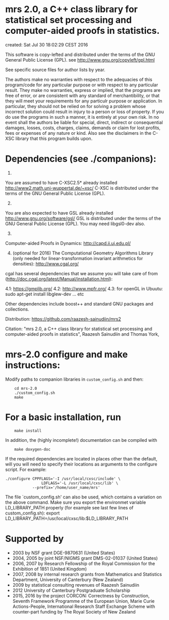 mrs 2.0, a C++ class library for statistical set processing and computer-aided proofs in statistics.
====================================================================================================

created:	Sat Jul 30 18:02:29 CEST 2016

This software is copy-lefted and distributed under the terms of the 
GNU General Public License (GPL).
see http://www.gnu.org/copyleft/gpl.html

See specific source files for author lists by year.

The authors make no warranties with respect to the adequacies of
this program/code for any particular purpose or with respect to
any particular result.  They make no warranties, express or implied,
that the programs are free of error, or are consistent with any
standard of merchantibility, or that they will meet your requirements
for any particulr purpose or application.  In particular, they should 
not be relied on for solving a problem whose incorrect solution could
result in injury to a person or loss of property.  If you do use the
programs in such a manner, it is entirely at your own risk.  In no
event shall the authors be liable for special, direct, indirect or
consequential damages, losses, costs, charges, claims, demands or
claim for lost profits, fees or expenses of any nature or kind.
Also see the disclaimers in the C-XSC library that this program 
builds upon. 

Dependencies (see ./companions):
================================

1.
You are assumed to have C-XSC2.5* already installed
http://www2.math.uni-wuppertal.de/~xsc/
C-XSC is distributed under the terms of the GNU General Public License (GPL).

2.
You are also expected to have GSL already installed
http://www.gnu.org/software/gsl/
GSL is distributed under the terms of the GNU General Public License (GPL).
You may need libgsl0-dev also.

3.
Computer-aided Proofs in Dynamics:
http://capd.ii.uj.edu.pl/

4. (optional for 2016)
The Computational Geometry Algorithms Library (only needed for linear-transformation invariant arithmetics for densities):
http://www.cgal.org/

cgal has several dependencies that we assume you will take care of from (http://doc.cgal.org/latest/Manual/installation.html):

4.1: https://gmplib.org/
4.2: http://www.mpfr.org/
4.3: for openGL in Ubuutu: sudo apt-get install libglew-dev ...
etc

Other dependencies include boost++ and standard GNU packages and collections.

Distribution:
https://github.com/raazesh-sainudiin/mrs2

Citation:
"mrs 2.0, a C++ class library for statistical set processing and computer-aided proofs in statistics", Raazesh Sainudiin and Thomas York,

mrs-2.0 configure and make instructions:
========================================

Modify paths to companion libraries in `custom_config.sh` and then:

        cd mrs-2.0
        ./custom_config.sh
        make

For a basic installation, run
=============================

        make install

In addition, the (highly incomplete!) documentation can be compiled with

        make doxygen-doc

If the required dependencies are located in places other than the default,
will you will need to specify their locations as arguments to the configure
script. For example:

	./configure CPPFLAGS='-I /usr/local/cxsc/include' \
                    LDFLAGS='-L /usr/local/cxsc/lib' \
	            --prefix='/home/user_name/mrs'

The file `custom_config.sh' can also be used, which contains a variation on the 
above command.  Make sure you export the environmet variable LD_LIBRARY_PATH 
properly (for example see last few lines of custom_config.sh):
export LD_LIBRARY_PATH=/usr/local/cxsc/lib:$LD_LIBRARY_PATH

Supported by
============

* 2003 by NSF grant DGE-9870631 (United States)
* 2004, 2005 by joint NSF/NIGMS grant DMS-02-01037 (United States)
* 2006, 2007 by Research Fellowship of the Royal Commission for the Exhibition of 1851 (United Kingdom)
* 2007, 2008 by internal research grants from Mathematics and Statistics Department, University of Canterbury (New Zealand)
* 2009 by statistical consulting revenues of Raazesh Sainudiin
* 2012 University of Canterbury Postgraduate Scholarship 
* 2015, 2016 by the project CORCON: Correctness by Construction, Seventh Framework Programme of the European Union, Marie Curie Actions-People, International Research Staff Exchange Scheme with counter-part funding by The Royal Society of New Zealand

